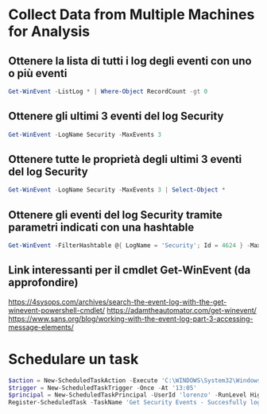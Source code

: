 # Collect Data from Multiple Machines for Analysis

## Ottenere la lista di tutti i log degli eventi con uno o più eventi

~~~PowerShell
Get-WinEvent -ListLog * | Where-Object RecordCount -gt 0
~~~

## Ottenere gli ultimi 3 eventi del log Security

~~~PowerShell
Get-WinEvent -LogName Security -MaxEvents 3
~~~

## Ottenere tutte le proprietà degli ultimi 3 eventi del log Security

~~~PowerShell
Get-WinEvent -LogName Security -MaxEvents 3 | Select-Object *
~~~

## Ottenere gli eventi del log Security tramite parametri indicati con una hashtable

~~~PowerShell
Get-WinEvent -FilterHashtable @{ LogName = 'Security'; Id = 4624 } -MaxEvents 3
~~~

## Link interessanti per il cmdlet Get-WinEvent (da approfondire)

<https://4sysops.com/archives/search-the-event-log-with-the-get-winevent-powershell-cmdlet/>
<https://adamtheautomator.com/get-winevent/>
<https://www.sans.org/blog/working-with-the-event-log-part-3-accessing-message-elements/>

# Schedulare un task

~~~PowerShell
$action = New-ScheduledTaskAction -Execute 'C:\WINDOWS\System32\WindowsPowerShell\v1.0\powershell.exe' -Argument '-File C:\Users\lorenzo\Documents\Script\Get-LocalEvents.ps1'
$trigger = New-ScheduledTaskTrigger -Once -At '13:05'
$principal = New-ScheduledTaskPrincipal -UserId 'lorenzo' -RunLevel Highest
Register-ScheduledTask -TaskName 'Get Security Events - Succesfully logon' -Action $action -Principal $principal -Trigger $trigger
~~~